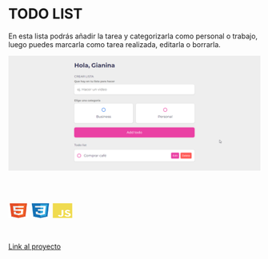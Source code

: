 # TODO LIST

En esta lista podrás añadir la tarea y categorizarla como personal o trabajo, luego puedes marcarla como tarea realizada, editarla o borrarla.


![image-todo-list](./img/todo-list.png)

<br><br>
<div style="display: inline_block">
  <img align="center" alt="HTML" height="30" width="40" src="https://raw.githubusercontent.com/devicons/devicon/master/icons/html5/html5-original.svg">
  <img align="center" alt="CSS" height="30" width="40" src="https://raw.githubusercontent.com/devicons/devicon/master/icons/css3/css3-original.svg">
  <img align="center" alt="JS" height="30" width="40" src="https://raw.githubusercontent.com/devicons/devicon/master/icons/javascript/javascript-plain.svg">
</div><br><br>


[Link al proyecto](https://gianinalc.github.io/todo-list/)
